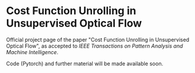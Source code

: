 # Cost Function Unrolling in Unsupervised Optical Flow

Official project page of the paper "Cost Function Unrolling in Unsupervised Optical Flow", as accepted to _IEEE Transactions on Pattern Analysis and Machine Intelligence_.

Code (Pytorch) and further material will be made available soon.


